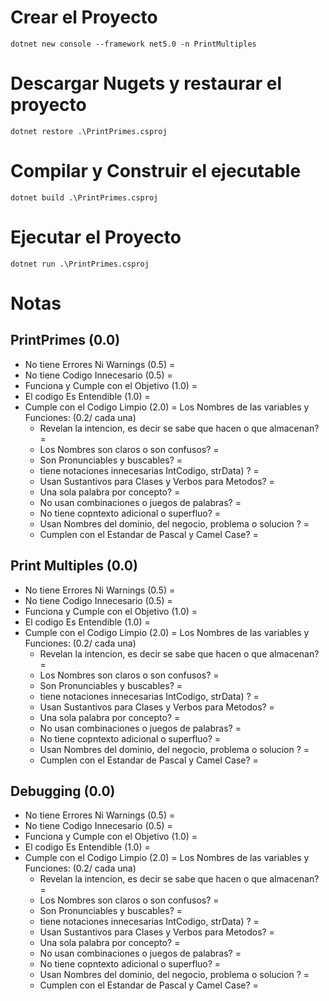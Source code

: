 # Crear el Proyecto

```
dotnet new console --framework net5.0 -n PrintMultiples
```
# Descargar Nugets y restaurar el proyecto

```
dotnet restore .\PrintPrimes.csproj
```

# Compilar y Construir el ejecutable

```
dotnet build .\PrintPrimes.csproj
```

# Ejecutar el Proyecto

```
dotnet run .\PrintPrimes.csproj
```
# Notas
## PrintPrimes (0.0)
- No tiene Errores Ni Warnings (0.5)      = 
- No tiene Codigo Innecesario  (0.5)      = 
- Funciona y Cumple con el Objetivo (1.0) = 
- El codigo Es Entendible (1.0)           = 
- Cumple con el Codigo Limpio (2.0)       = 
  Los Nombres de las variables y Funciones: (0.2/ cada una)
  - Revelan la intencion, es decir se sabe que hacen o que almacenan? = 
  - Los Nombres son claros o son confusos?                            = 
  - Son Pronunciables y buscables?                                    = 
  - tiene notaciones innecesarias IntCodigo, strData) ?               = 
  - Usan Sustantivos para Clases y Verbos para Metodos?               = 
  - Una sola palabra por concepto?                                    = 
  - No usan combinaciones o juegos de palabras?                       = 
  - No tiene copntexto adicional o superfluo?                         = 
  - Usan Nombres del dominio, del negocio, problema o solucion ?      = 
  - Cumplen con el Estandar de Pascal y Camel Case?                   = 

## Print Multiples (0.0)
- No tiene Errores Ni Warnings (0.5)      = 
- No tiene Codigo Innecesario  (0.5)      = 
- Funciona y Cumple con el Objetivo (1.0) = 
- El codigo Es Entendible (1.0)           = 
- Cumple con el Codigo Limpio (2.0)       = 
  Los Nombres de las variables y Funciones: (0.2/ cada una)
  - Revelan la intencion, es decir se sabe que hacen o que almacenan? = 
  - Los Nombres son claros o son confusos?                            = 
  - Son Pronunciables y buscables?                                    = 
  - tiene notaciones innecesarias IntCodigo, strData) ?               = 
  - Usan Sustantivos para Clases y Verbos para Metodos?               = 
  - Una sola palabra por concepto?                                    = 
  - No usan combinaciones o juegos de palabras?                       = 
  - No tiene copntexto adicional o superfluo?                         = 
  - Usan Nombres del dominio, del negocio, problema o solucion ?      = 
  - Cumplen con el Estandar de Pascal y Camel Case?                   = 

## Debugging (0.0)
- No tiene Errores Ni Warnings (0.5)      = 
- No tiene Codigo Innecesario  (0.5)      = 
- Funciona y Cumple con el Objetivo (1.0) = 
- El codigo Es Entendible (1.0)           = 
- Cumple con el Codigo Limpio (2.0)       = 
  Los Nombres de las variables y Funciones: (0.2/ cada una)
  - Revelan la intencion, es decir se sabe que hacen o que almacenan? = 
  - Los Nombres son claros o son confusos?                            = 
  - Son Pronunciables y buscables?                                    = 
  - tiene notaciones innecesarias IntCodigo, strData) ?               = 
  - Usan Sustantivos para Clases y Verbos para Metodos?               = 
  - Una sola palabra por concepto?                                    = 
  - No usan combinaciones o juegos de palabras?                       = 
  - No tiene copntexto adicional o superfluo?                         = 
  - Usan Nombres del dominio, del negocio, problema o solucion ?      = 
  - Cumplen con el Estandar de Pascal y Camel Case?                   = 
